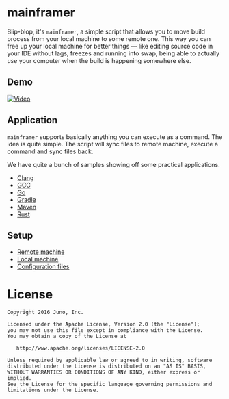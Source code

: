 # mainframer

Blip-blop, it's `mainframer`, a simple script that allows you to move build process
from your local machine to some remote one. This way you can free up your local machine
for better things — like editing source code in your IDE without lags,
freezes and running into swap, being able to actually _use_ your computer
when the build is happening somewhere else.

## Demo

[![Video](video_preview.png)](https://youtu.be/xysQXMaPaGw "Remote Build — mainframer v1.0.0")

## Application

`mainframer` supports basically anything you can execute as a command.
The idea is quite simple. The script will sync files to remote machine,
execute a command and sync files back.

We have quite a bunch of samples showing off some practical applications.

* [Clang](samples/clang)
* [GCC](samples/gcc)
* [Go](samples/go)
* [Gradle](samples/gradle)
* [Maven](samples/mvn)
* [Rust](samples/rust)

## Setup

* [Remote machine](docs/SETUP_REMOTE.md)
* [Local machine](docs/SETUP_LOCAL.md)
* [Configuration files](docs/CONFIG.md)

# License

```
Copyright 2016 Juno, Inc.

Licensed under the Apache License, Version 2.0 (the "License");
you may not use this file except in compliance with the License.
You may obtain a copy of the License at

   http://www.apache.org/licenses/LICENSE-2.0

Unless required by applicable law or agreed to in writing, software
distributed under the License is distributed on an "AS IS" BASIS,
WITHOUT WARRANTIES OR CONDITIONS OF ANY KIND, either express or implied.
See the License for the specific language governing permissions and
limitations under the License.
```
